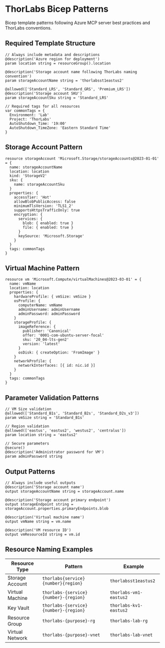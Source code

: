# ThorLabs Bicep Patterns

Bicep template patterns following Azure MCP server best practices and ThorLabs conventions.

## Required Template Structure

```bicep
// Always include metadata and descriptions
@description('Azure region for deployment')
param location string = resourceGroup().location

@description('Storage account name following ThorLabs naming convention')
param storageAccountName string = 'thorlabsst1eastus2'

@allowed(['Standard_LRS', 'Standard_GRS', 'Premium_LRS'])
@description('Storage account SKU')
param storageAccountSku string = 'Standard_LRS'

// Required tags for all resources
var commonTags = {
  Environment: 'Lab'
  Project: 'ThorLabs'
  AutoShutdown_Time: '19:00'
  AutoShutdown_TimeZone: 'Eastern Standard Time'
}
```

## Storage Account Pattern

```bicep
resource storageAccount 'Microsoft.Storage/storageAccounts@2023-01-01' = {
  name: storageAccountName
  location: location
  kind: 'StorageV2'
  sku: {
    name: storageAccountSku
  }
  properties: {
    accessTier: 'Hot'
    allowBlobPublicAccess: false
    minimumTlsVersion: 'TLS1_2'
    supportsHttpsTrafficOnly: true
    encryption: {
      services: {
        blob: { enabled: true }
        file: { enabled: true }
      }
      keySource: 'Microsoft.Storage'
    }
  }
  tags: commonTags
}
```

## Virtual Machine Pattern

```bicep
resource vm 'Microsoft.Compute/virtualMachines@2023-03-01' = {
  name: vmName
  location: location
  properties: {
    hardwareProfile: { vmSize: vmSize }
    osProfile: {
      computerName: vmName
      adminUsername: adminUsername
      adminPassword: adminPassword
    }
    storageProfile: {
      imageReference: {
        publisher: 'Canonical'
        offer: '0001-com-ubuntu-server-focal'
        sku: '20_04-lts-gen2'
        version: 'latest'
      }
      osDisk: { createOption: 'FromImage' }
    }
    networkProfile: {
      networkInterfaces: [{ id: nic.id }]
    }
  }
  tags: commonTags
}
```

## Parameter Validation Patterns

```bicep
// VM Size validation
@allowed(['Standard_B1s', 'Standard_B2s', 'Standard_D2s_v3'])
param vmSize string = 'Standard_B1s'

// Region validation
@allowed(['eastus', 'eastus2', 'westus2', 'centralus'])
param location string = 'eastus2'

// Secure parameters
@secure()
@description('Administrator password for VM')
param adminPassword string
```

## Output Patterns

```bicep
// Always include useful outputs
@description('Storage account name')
output storageAccountName string = storageAccount.name

@description('Storage account primary endpoint')
output storageEndpoint string = storageAccount.properties.primaryEndpoints.blob

@description('Virtual machine name')
output vmName string = vm.name

@description('VM resource ID')
output vmResourceId string = vm.id
```

## Resource Naming Examples

| Resource Type | Pattern | Example |
|---------------|---------|---------|
| Storage Account | `thorlabs{service}{number}{region}` | `thorlabsst1eastus2` |
| Virtual Machine | `thorlabs-{service}{number}-{region}` | `thorlabs-vm1-eastus2` |
| Key Vault | `thorlabs-{service}{number}-{region}` | `thorlabs-kv1-eastus2` |
| Resource Group | `thorlabs-{purpose}-rg` | `thorlabs-lab-rg` |
| Virtual Network | `thorlabs-{purpose}-vnet` | `thorlabs-lab-vnet` |
